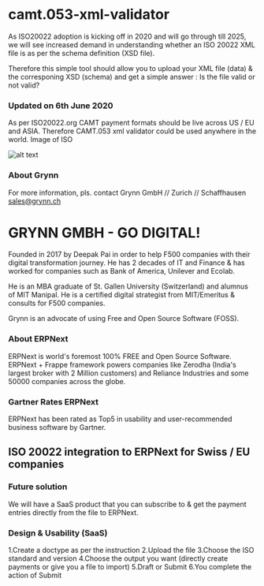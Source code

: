 # camt.053-xml-validator

As ISO20022 adoption is kicking off in 2020 and will go through till 2025, we will see increased demand in understanding whether an ISO 20022 XML file is as per the schema definition (XSD file).

Therefore this simple tool should allow you to upload your XML file (data) & the corresponing XSD (schema) and get a simple answer : Is the file valid or not valid?

### Updated on 6th June 2020

As per ISO20022.org CAMT payment formats should be live across US / EU and ASIA. Therefore CAMT.053 xml validator could be used anywhere in the world. Image of ISO

![alt text](https://raw.githubusercontent.com/grynn-in/erpnext-swiss-iso20022-camt.053-csv/master/iso20022-live.png)

### About Grynn

For more information, pls. contact Grynn GmbH // Zurich // Schaffhausen sales@grynn.ch

# GRYNN GMBH - GO DIGITAL!

Founded in 2017 by Deepak Pai in order to help F500 companies with their digital transformation journey. He has 2 decades of IT and Finance & has worked for companies such as Bank of America, Unilever and Ecolab.

He is an MBA graduate of St. Gallen University (Switzerland) and alumnus of MIT Manipal. He is a certified digital strategist from MIT/Emeritus & consults for F500 companies.

Grynn is an advocate of using Free and Open Source Software (FOSS).

### About ERPNext

ERPNext is world's foremost 100% FREE and Open Source Software. ERPNext + Frappe framework powers companies like Zerodha (India's largest broker with 2 Million customers) and Reliance Industries and some 50000 companies across the globe.

### Gartner Rates ERPNext

ERPNext has been rated as Top5 in usability and user-recommended business software by Gartner.


## ISO 20022 integration to ERPNext for Swiss / EU companies

### Future solution

We will have a SaaS product that you can subscribe to & get the payment entries directly from the file to ERPNext.

### Design & Usability (SaaS)
1.Create a doctype as per the instruction
2.Upload the file
3.Choose the ISO standard and version
4.Choose the output you want (directly create payments or give you a file to import)
5.Draft or Submit
6.You complete the action of Submit
